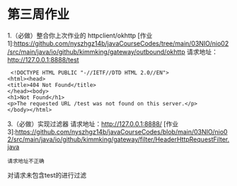 # 第三周作业
1.（必做）整合你上次作业的 httpclient/okhttp 
[作业1]:https://github.com/nyszhgz14b/javaCourseCodes/tree/main/03NIO/nio02/src/main/java/io/github/kimmking/gateway/outbound/okhttp 
请求地址：http://127.0.0.1:8888/test 
```
 <!DOCTYPE HTML PUBLIC "-//IETF//DTD HTML 2.0//EN">
<html><head>
<title>404 Not Found</title>
</head><body>
<h1>Not Found</h1>
<p>The requested URL /test was not found on this server.</p>
</body></html>

```

3.（必做）实现过滤器 
请求地址：http://127.0.0.1:8888/ 
[作业3]:https://github.com/nyszhgz14b/javaCourseCodes/blob/main/03NIO/nio02/src/main/java/io/github/kimmking/gateway/filter/HeaderHttpRequestFilter.java 
```
请求地址不正确
```
对请求未包含test的进行过滤
